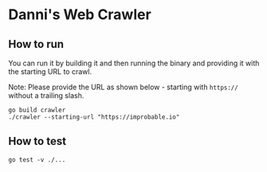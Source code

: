 # Danni's Web Crawler

## How to run

You can run it by building it and then running the binary and providing it with the starting URL to crawl.

Note: Please provide the URL as shown below - starting with `https://` without a trailing slash. 

```shell
go build crawler
./crawler --starting-url "https://improbable.io"
```

## How to test
```shell
go test -v ./...
```

